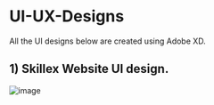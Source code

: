 # UI-UX-Designs
All the UI designs below are created using Adobe XD.

## 1) Skillex Website UI design.
![image](https://github.com/Pranav7651/UI-UX-Designs/assets/93943990/c7a8d250-b291-404d-ab83-9973f1d82e7b)
